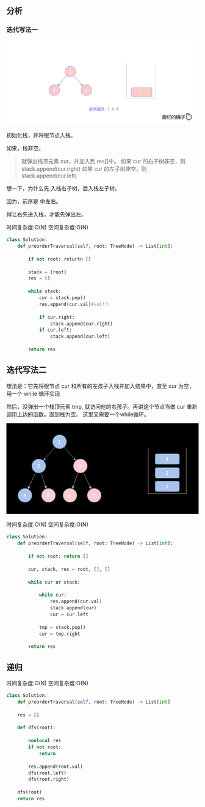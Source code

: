 ## 分析

### 迭代写法一

![图 1](images/193dfb7c74352af3295b419874130f6ae698cf2f12f248cdf91a85d83f311be9.gif)  

初始化栈，并将根节点入栈。

如果，栈非空。
> 就弹出栈顶元素 cur，并加入到 res[]中。
> 如果 cur 的右子树非空，则stack.append(cur.right)
> 如果 cur 的左子树非空，则stack.append(cur.left)

想一下，为什么先 入栈右子树，后入栈左子树。

因为，前序是 中左右。

得让右先进入栈，才能先弹出左。

时间复杂度:O(N)
空间复杂度:O(N)
```python
class Solution:
    def preorderTraversal(self, root: TreeNode) -> List[int]:

        if not root: returtn []

        stack = [root]
        res = []

        while stack:
            cur = stack.pop()
            res.append(cur.val)#val!!!

            if cur.right:
                stack.append(cur.right)
            if cur.left:
                stack.append(cur.left)
        
        return res
```

## 迭代写法二

想法是：它先将根节点 cur 和所有的左孩子入栈并加入结果中，直至 cur 为空，用一个 while 循环实现

然后，没弹出一个栈顶元素 tmp, 就访问他的右孩子。再讲这个节点当做 cur 重新调用上边的函数。直到栈为空。
这里又需要一个while循环。

![图 2](images/244467c83e4a22728dd144ad9f9956e94ee3d0cb2205f4346639ac32e7ffd758.png)  

时间复杂度:O(N)
空间复杂度:O(N)

```python
class Solution:
    def preorderTraversal(self, root: TreeNode) -> List[int]:

        if not root: return []

        cur, stack, res = root, [], []

        while cur or stack:

            while cur:
                res.append(cur.val)
                stack.append(cur)
                cur = cur.left
            
            tmp = stack.pop()
            cur = tmp.right

        return res
```

## 递归

时间复杂度:O(N)
空间复杂度:O(N)

```python
class Solution:
    def preorderTraversal(self, root: TreeNode) -> List[int]

    res = []

    def dfs(root):

        nonlocal res
        if not root:
            return
        
        res.append(root.val)
        dfs(root.left)
        dfs(root.right)
    
    dfs(root)
    return res
```

